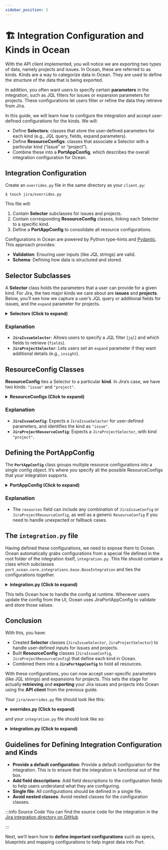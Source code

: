 ```yaml
---
sidebar_position: 3
---
```


# 🏗️ Integration Configuration and Kinds in Ocean
With the API client implemented, you will notice we are exporting two types of data, namely projects and issues. In Ocean, these are referred to as kinds. Kinds are a way to categorize data in Ocean. They are used to define the structure of the data that is being exported.

In addition, you often want users to specify certain **parameters** in the integration, such as JQL filters for issues or expansion parameters for projects. These configurations let users filter or refine the data they retrieve from Jira.

In this guide, we will learn how to configure the integration and accept user-defined configurations for the kinds. We will:

- Define **Selectors**: classes that store the user-defined parameters for each kind (e.g., JQL query, fields, expand parameters).
- Define **ResourceConfigs**: classes that associate a Selector with a particular kind (“issue” or “project”).
- Combine these into a **PortAppConfig**, which describes the overall integration configuration for Ocean.

## Integration Configuration

Create an `overrides.py` file in the same directory as your `client.py`:

```
$ touch jira/overrides.py
```

This file will:

1. Contain **Selector** subclasses for issues and projects.
2. Contain corresponding **ResourceConfig** classes, linking each Selector to a specific kind.
3. Define a **PortAppConfig** to consolidate all resource configurations.

Configurations in Ocean are powered by Python type-hints and [Pydantic](https://docs.pydantic.dev/latest/). This approach provides:

- **Validation**: Ensuring user inputs (like JQL strings) are valid.
- **Schema**: Defining how data is structured and stored.

## Selector Subclasses

A **Selector** class holds the parameters that a user can provide for a given kind. For Jira, the two major kinds we care about are **issues** and **projects**. Below, you’ll see how we capture a user’s JQL query or additional fields for issues, and the `expand` parameter for projects.


<details>

<summary><b>Selectors (Click to expand)</b></summary>

```python showLineNumbers
from typing import Literal

from port_ocean.core.handlers.port_app_config.models import (
    PortAppConfig,
    ResourceConfig,
    Selector,
)
from pydantic import Field


class JiraIssueSelector(Selector):
    jql: str | None = None
    fields: str | None = Field(
        description="Additional fields to be included in the API response",
        default="*all",
    )


class JiraProjectSelector(Selector):
    expand: str = Field(
        description="A comma-separated list of the parameters to expand.",
        default="insight",
    )

```

</details>

### Explanation

- **`JiraIssueSelector`**: Allows users to specify a JQL filter (`jql`) and which fields to retrieve (`fields`).
- **`JiraProjectSelector`**: Lets users set an `expand` parameter if they want additional details (e.g., `insight`).

## ResourceConfig Classes

**ResourceConfig** ties a Selector to a particular **kind**. In Jira’s case, we have two kinds: `"issue"` and `"project"`.


<details>

<summary><b>ResourceConfigs (Click to expand)</b></summary>

```python showLineNumbers
class JiraIssueConfig(ResourceConfig):
    selector: JiraIssueSelector
    kind: Literal["issue"]


class JiraProjectResourceConfig(ResourceConfig):
    selector: JiraProjectSelector
    kind: Literal["project"]

```

</details>

### Explanation

- **`JiraIssueConfig`**: Expects a `JiraIssueSelector` for user-defined parameters, and identifies the kind as `"issue"`.
- **`JiraProjectResourceConfig`**: Expects a `JiraProjectSelector`, with kind `"project"`.

## Defining the PortAppConfig

The **`PortAppConfig`** class groups multiple resource configurations into a single config object. It’s where you specify all the possible ResourceConfigs that your integration supports.


<details>

<summary><b>PortAppConfig (Click to expand)</b></summary>

```python showLineNumbers
class JiraPortAppConfig(PortAppConfig):
    resources: list[
        JiraIssueConfig
        | JiraProjectResourceConfig
        | ResourceConfig
    ]
```

</details>

### Explanation

- The `resources` field can include any combination of `JiraIssueConfig` or `JiraProjectResourceConfig`, as well as a generic `ResourceConfig` if you need to handle unexpected or fallback cases.

## The `integration.py` file

Having defined these configurations, we need to expose them to Ocean. Ocean automatically grabs configurations from a special file defined in the root folder of the integration itself, `integration.py`. This file should contain a class which subclasses `port_ocean.core.integrations.base.BaseIntegration` and ties the configurations together.


<details>

<summary><b>integration.py (Click to expand)</b></summary>

```python showLineNumbers
from port_ocean.core.integrations.base import BaseIntegration
from port_ocean.core.handlers.port_app_config.api import APIPortAppConfig

class JiraIntegration(BaseIntegration):
    class AppConfigHandlerClass(APIPortAppConfig):
        CONFIG_CLASS = JiraPortAppConfig
```

</details>

This tells Ocean how to handle the config at runtime. Whenever users update the config from the UI, Ocean uses JiraPortAppConfig to validate and store those values.

## Conclusion

With this, you have:

- Created **Selector** classes (`JiraIssueSelector`, `JiraProjectSelector`) to handle user-defined inputs for issues and projects.
- Built **ResourceConfig** classes (`JiraIssueConfig`, `JiraProjectResourceConfig`) that define each kind in Ocean.
- Combined them into a **`JiraPortAppConfig`** to hold all resources.

With these configurations, you can now accept user-specific parameters (like JQL strings) and expansions for projects. This sets the stage for actually **retrieving** and **exporting** your Jira issues and projects into Ocean using the **API client** from the previous guide.

Your `jira/overrides.py` file should look like this:


<details>

<summary><b>overrides.py (Click to expand)</b></summary>

```python showLineNumbers
from typing import Literal

from port_ocean.core.handlers.port_app_config.models import (
    PortAppConfig,
    ResourceConfig,
    Selector,
)
from pydantic import Field


class JiraIssueSelector(Selector):
    jql: str | None = None
    fields: str | None = Field(
        description="Additional fields to be included in the API response",
        default="*all",
    )


class JiraProjectSelector(Selector):
    expand: str = Field(
        description="A comma-separated list of the parameters to expand.",
        default="insight",
    )


class JiraIssueConfig(ResourceConfig):
    selector: JiraIssueSelector
    kind: Literal["issue"]


class JiraProjectResourceConfig(ResourceConfig):
    selector: JiraProjectSelector
    kind: Literal["project"]


class JiraPortAppConfig(PortAppConfig):
    resources: list[
        JiraIssueConfig
        | JiraProjectResourceConfig
        | ResourceConfig
    ]
```

</details>

and your `integration.py` file should look like so:


<details>

<summary><b>integration.py (Click to expand)</b></summary>

```python showLineNumbers
from port_ocean.core.integrations.base import BaseIntegration
from port_ocean.core.handlers.port_app_config.api import APIPortAppConfig

class JiraIntegration(BaseIntegration):
    class AppConfigHandlerClass(APIPortAppConfig):
        CONFIG_CLASS = JiraPortAppConfig

```

</details>

## Guidelines for Defining Integration Configuration and Kinds

- **Provide a default configuration**: Provide a default configuration for the integration. This is to ensure that the integration is functional out of the box.
- **Add field descriptions**: Add field descriptions to the configuration fields to help users understand what they are configuring.
- **Single file**: All configurations should be defined in a single file.
- **Avoid nested classes**: Avoid nested classes for the configuration classes.

:::info Source Code
You can find the source code for the integration in the [Jira integration directory on GitHub](https://github.com/port-labs/ocean/tree/main/integrations/jira)

:::

Next, we’ll learn how to **define important configurations** such as specs, blueprints and mapping configurations to help ingest data into Port.
